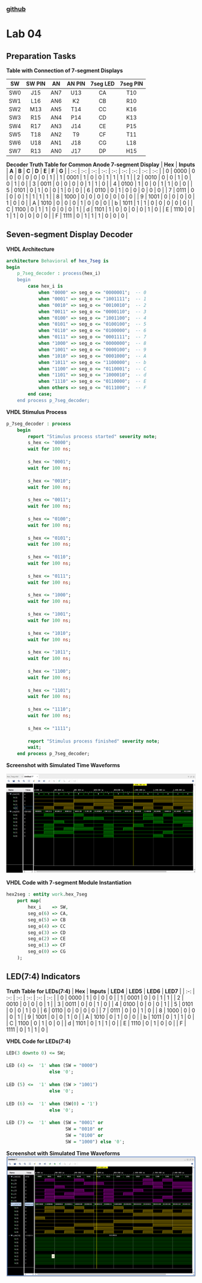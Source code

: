 ### [github](https://github.com/valdzyu/Digital-electronics-1/tree/main/Labs/04-segment)

# Lab 04

## Preparation Tasks


__Table with Connection of 7-segment Displays__

| **SW** | **SW PIN** | **AN** | **AN PIN** | **7seg LED** | **7seg PIN** |
| :-: | :-: | :-: | :-: | :-: | :-: |
| SW0 | J15 | AN7 | U13 | CA | T10 |
| SW1 | L16 | AN6 | K2 | CB | R10 |
| SW2 | M13 | AN5 | T14 | CC | K16 |
| SW3 | R15 | AN4 | P14 | CD | K13 |
| SW4 | R17 | AN3 | J14 | CE | P15 |
| SW5 | T18 | AN2 | T9 | CF | T11 |
| SW6 | U18 | AN1 | J18 | CG | L18 |
| SW7 | R13 | AN0 | J17 | DP | H15 |

__Decoder Truth Table for Common Anode 7-segment Display__
| **Hex** | **Inputs** | **A** | **B** | **C** | **D** | **E** | **F** | **G** |
| :-: | :-: | :-: | :-: | :-: | :-: | :-: | :-: | :-: |
| 0 | 0000 | 0 | 0 | 0 | 0 | 0 | 0 | 1 |
| 1 | 0001 | 1 | 0 | 0 | 1 | 1 | 1 | 1 |
| 2 | 0010 | 0 | 0 | 1 | 0 | 0 | 1 | 0 |
| 3 | 0011 | 0 | 0 | 0 | 0 | 1 | 1 | 0 |
| 4 | 0100 | 1 | 0 | 0 | 1 | 1 | 0 | 0 |
| 5 | 0101 | 0 | 1 | 0 | 0 | 1 | 0 | 0 |
| 6 | 0110 | 0 | 1 | 0 | 0 | 0 | 0 | 0 |
| 7 | 0111 | 0 | 0 | 0 | 1 | 1 | 1 | 1 |
| 8 | 1000 | 0 | 0 | 0 | 0 | 0 | 0 | 0 |
| 9 | 1001 | 0 | 0 | 0 | 0 | 1 | 0 | 0 |
| A | 1010 | 0 | 0 | 0 | 1 | 0 | 0 | 0 |
| b | 1011 | 1 | 1 | 0 | 0 | 0 | 0 | 0 |
| C | 1100 | 0 | 1 | 1 | 0 | 0 | 0 | 1 |
| d | 1101 | 1 | 0 | 0 | 0 | 0 | 1 | 0 |
| E | 1110 | 0 | 1 | 1 | 0 | 0 | 0 | 0 |
| F | 1111 | 0 | 1 | 1 | 1 | 0 | 0 | 0 |


## Seven-segment Display Decoder

__VHDL Architecture__
```VHDL
architecture Behavioral of hex_7seg is
begin
    p_7seg_decoder : process(hex_i)
    begin
        case hex_i is
            when "0000" => seg_o <= "0000001";  -- 0
            when "0001" => seg_o <= "1001111";  -- 1
            when "0010" => seg_o <= "0010010";  -- 2
            when "0011" => seg_o <= "0000110";  -- 3
            when "0100" => seg_o <= "1001100";  -- 4
            when "0101" => seg_o <= "0100100";  -- 5
            when "0110" => seg_o <= "0100000";  -- 6
            when "0111" => seg_o <= "0001111";  -- 7
            when "1000" => seg_o <= "0000000";  -- 8
            when "1001" => seg_o <= "0000100";  -- 9
            when "1010" => seg_o <= "0001000";  -- A
            when "1011" => seg_o <= "1100000";  -- b
            when "1100" => seg_o <= "0110001";  -- C
            when "1101" => seg_o <= "1000010";  -- d
            when "1110" => seg_o <= "0110000";  -- E
            when others => seg_o <= "0111000";  -- F
        end case;
    end process p_7seg_decoder;
```

__VHDL Stimulus Process__
```VHDL
p_7seg_decoder : process
    begin
        report "Stimulus process started" severity note;
        s_hex <= "0000"; 
        wait for 100 ns;
        
        s_hex <= "0001"; 
        wait for 100 ns;
        
        s_hex <= "0010"; 
        wait for 100 ns;
        
        s_hex <= "0011"; 
        wait for 100 ns;
        
        s_hex <= "0100"; 
        wait for 100 ns;
        
        s_hex <= "0101"; 
        wait for 100 ns;
        
        s_hex <= "0110"; 
        wait for 100 ns;
        
        s_hex <= "0111"; 
        wait for 100 ns;
        
        s_hex <= "1000"; 
        wait for 100 ns;
        
        s_hex <= "1001"; 
        wait for 100 ns;
        
        s_hex <= "1010"; 
        wait for 100 ns;
        
        s_hex <= "1011"; 
        wait for 100 ns;
        
        s_hex <= "1100"; 
        wait for 100 ns;
        
        s_hex <= "1101"; 
        wait for 100 ns;
        
        s_hex <= "1110"; 
        wait for 100 ns;
        
        s_hex <= "1111";

        report "Stimulus process finished" severity note; 
        wait;
    end process p_7seg_decoder;
```

__Screenshot with Simulated Time Waveforms__

![7seg_simulation](Images/7seg_simulation.png)

__VHDL Code with 7-segment Module Instantiation__
```VHDL
hex2seg : entity work.hex_7seg
    port map(
        hex_i    => SW, 
        seg_o(6) => CA,
        seg_o(5) => CB 
        seg_o(4) => CC 
        seg_o(3) => CD 
        seg_o(2) => CE 
        seg_o(1) => CF 
        seg_o(0) => CG
    );
```

## LED(7:4) Indicators

__Truth Table for LEDs(7:4)__
| **Hex** | **Inputs** | **LED4** | **LED5** | **LED6** | **LED7** |
| :-: | :-: | :-: | :-: | :-: | :-: |
| 0 | 0000 | 1 | 0 | 0 | 0 |
| 1 | 0001 | 0 | 0 | 1 | 1 |
| 2 | 0010 | 0 | 0 | 0 | 1 |
| 3 | 0011 | 0 | 0 | 1 | 0 |
| 4 | 0100 | 0 | 0 | 0 | 1 |
| 5 | 0101 | 0 | 0 | 1 | 0 |
| 6 | 0110 | 0 | 0 | 0 | 0 |
| 7 | 0111 | 0 | 0 | 1 | 0 |
| 8 | 1000 | 0 | 0 | 0 | 1 |
| 9 | 1001 | 0 | 0 | 1 | 0 |
| A | 1010 | 0 | 1 | 0 | 0 |
| b | 1011 | 0 | 1 | 1 | 0 |
| C | 1100 | 0 | 1 | 0 | 0 |
| d | 1101 | 0 | 1 | 1 | 0 |
| E | 1110 | 0 | 1 | 0 | 0 |
| F | 1111 | 0 | 1 | 1 | 0 |

__VHDL Code for LEDs(7:4)__
```VHDL
LED(3 downto 0) <= SW;

LED (4) <=  '1' when (SW = "0000") 
                else '0';

LED (5) <=  '1' when (SW > "1001") 
                else '0';

LED (6) <=  '1' when (SW(0) = '1') 
                else '0';

LED (7) <=  '1' when (SW = "0001" or 
                      SW = "0010" or 
                      SW = "0100" or 
                      SW = "1000") else '0';   
```
__Screenshot with Simulated Time Waveforms__
![top_simulation](Images/top_simulation.png)
